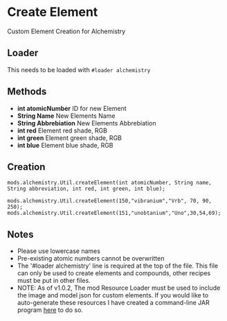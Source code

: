# Create Element
Custom Element Creation for Alchemistry

## Loader
This needs to be loaded with `#loader alchemistry`

## Methods
- **int atomicNumber** ID for new Element
- **String Name** New Elements Name
- **String Abbrebiation** New Elements Abbrebiation
- **int red** Element red shade, RGB
- **int green** Element green shade, RGB
- **int blue** Element blue shade, RGB

## Creation
```zenscript
mods.alchemistry.Util.createElement(int atomicNumber, String name, String abbreviation, int red, int green, int blue);

mods.alchemistry.Util.createElement(150,"vibranium","Vrb", 70, 90, 250);
mods.alchemistry.Util.createElement(151,"unobtanium","Uno",30,54,69);
```

## Notes

- Please use lowercase names
- Pre-existing atomic numbers cannot be overwritten
- The '#loader alchemistry' line is required at the top of the file. This file can only be used to create elements and compounds, other recipes must be put in other files.
- NOTE: As of v1.0.2, The mod Resource Loader must be used to include the image and model json for custom elements. If you would like to auto-generate these resources I have created a command-line JAR program [here](https://github.com/al132mc/alchemistry-resource-creator/releases) to do so.
